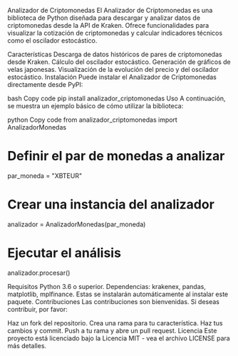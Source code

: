 Analizador de Criptomonedas
El Analizador de Criptomonedas es una biblioteca de Python diseñada para descargar y analizar datos de criptomonedas desde la API de Kraken. Ofrece funcionalidades para visualizar la cotización de criptomonedas y calcular indicadores técnicos como el oscilador estocástico.

Características
Descarga de datos históricos de pares de criptomonedas desde Kraken.
Cálculo del oscilador estocástico.
Generación de gráficos de velas japonesas.
Visualización de la evolución del precio y del oscilador estocástico.
Instalación
Puede instalar el Analizador de Criptomonedas directamente desde PyPI:

bash
Copy code
pip install analizador_criptomonedas
Uso
A continuación, se muestra un ejemplo básico de cómo utilizar la biblioteca:

python
Copy code
from analizador_criptomonedas import AnalizadorMonedas

# Definir el par de monedas a analizar
par_moneda = "XBTEUR"

# Crear una instancia del analizador
analizador = AnalizadorMonedas(par_moneda)

# Ejecutar el análisis
analizador.procesar()


Requisitos
Python 3.6 o superior.
Dependencias: krakenex, pandas, matplotlib, mplfinance. Estas se instalarán automáticamente al instalar este paquete.
Contribuciones
Las contribuciones son bienvenidas. Si deseas contribuir, por favor:

Haz un fork del repositorio.
Crea una rama para tu característica.
Haz tus cambios y commit.
Push a tu rama y abre un pull request.
Licencia
Este proyecto está licenciado bajo la Licencia MIT - vea el archivo LICENSE para más detalles.

